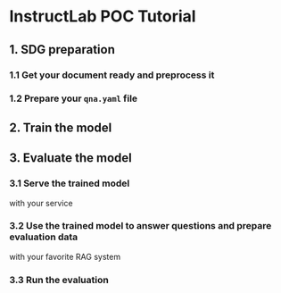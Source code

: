 # InstructLab POC Tutorial

## 1. SDG preparation

### 1.1 Get your document ready and preprocess it

### 1.2 Prepare your `qna.yaml` file

## 2. Train the model

## 3. Evaluate the model

### 3.1 Serve the trained model
with your service

### 3.2 Use the trained model to answer questions and prepare evaluation data
with your favorite RAG system

### 3.3 Run the evaluation